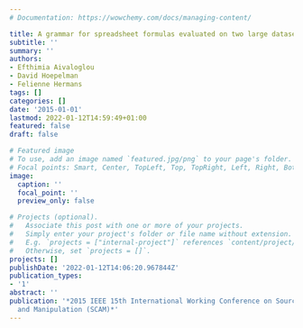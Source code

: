 ```yaml
---
# Documentation: https://wowchemy.com/docs/managing-content/

title: A grammar for spreadsheet formulas evaluated on two large datasets
subtitle: ''
summary: ''
authors:
- Efthimia Aivaloglou
- David Hoepelman
- Felienne Hermans
tags: []
categories: []
date: '2015-01-01'
lastmod: 2022-01-12T14:59:49+01:00
featured: false
draft: false

# Featured image
# To use, add an image named `featured.jpg/png` to your page's folder.
# Focal points: Smart, Center, TopLeft, Top, TopRight, Left, Right, BottomLeft, Bottom, BottomRight.
image:
  caption: ''
  focal_point: ''
  preview_only: false

# Projects (optional).
#   Associate this post with one or more of your projects.
#   Simply enter your project's folder or file name without extension.
#   E.g. `projects = ["internal-project"]` references `content/project/deep-learning/index.md`.
#   Otherwise, set `projects = []`.
projects: []
publishDate: '2022-01-12T14:06:20.967844Z'
publication_types:
- '1'
abstract: ''
publication: '*2015 IEEE 15th International Working Conference on Source Code Analysis
  and Manipulation (SCAM)*'
---
```

